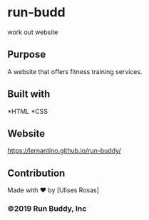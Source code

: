 # run-budd
work  out website

## Purpose
A website that offers fitness training services. 

## Built with 
*HTML
*CSS 
## Website
https://lernantino.github.io/run-buddy/ 

## Contribution
Made with ❤️ by [Ulises Rosas] 

### ©️2019 Run Buddy, Inc 

